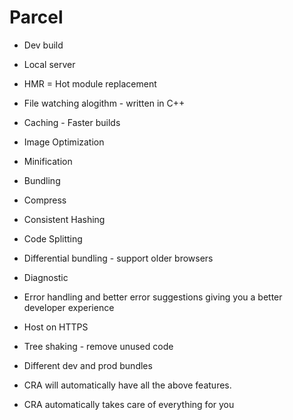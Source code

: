 # Parcel

- Dev build
- Local server
- HMR = Hot module replacement
- File watching alogithm - written in C++
- Caching - Faster builds
- Image Optimization
- Minification
- Bundling
- Compress
- Consistent Hashing
- Code Splitting
- Differential bundling - support older browsers
- Diagnostic
- Error handling and better error suggestions giving you a better developer experience
- Host on HTTPS
- Tree shaking - remove unused code
- Different dev and prod bundles

- CRA will automatically have all the above features.
- CRA automatically takes care of everything for you
